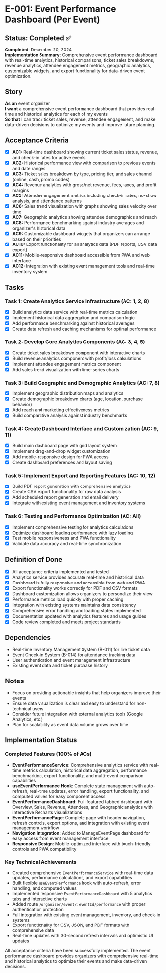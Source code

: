 # E-001: Event Performance Dashboard (Per Event)

## Status: Completed ✅

**Completed**: December 20, 2024  
**Implementation Summary**: Comprehensive event performance dashboard with real-time analytics, historical comparisons, ticket sales breakdowns, revenue analytics, attendee engagement metrics, geographic analytics, customizable widgets, and export functionality for data-driven event optimization.

## Story

**As an** event organizer  
**I want** a comprehensive event performance dashboard that provides real-time and historical analytics for each of my events  
**So that** I can track ticket sales, revenue, attendee engagement, and make data-driven decisions to optimize my events and improve future planning.

## Acceptance Criteria

- [x] **AC1:** Real-time dashboard showing current ticket sales status, revenue, and check-in rates for active events
- [x] **AC2:** Historical performance view with comparison to previous events and date ranges
- [x] **AC3:** Ticket sales breakdown by type, pricing tier, and sales channel (online, cash, promo codes)
- [x] **AC4:** Revenue analytics with gross/net revenue, fees, taxes, and profit margins
- [x] **AC5:** Attendee engagement metrics including check-in rates, no-show analysis, and attendance patterns
- [x] **AC6:** Sales trend visualization with graphs showing sales velocity over time
- [x] **AC7:** Geographic analytics showing attendee demographics and reach
- [x] **AC8:** Performance benchmarking against industry averages and organizer's historical data
- [x] **AC9:** Customizable dashboard widgets that organizers can arrange based on their priorities
- [x] **AC10:** Export functionality for all analytics data (PDF reports, CSV data export)
- [x] **AC11:** Mobile-responsive dashboard accessible from PWA and web interface
- [x] **AC12:** Integration with existing event management tools and real-time inventory system

## Tasks

### Task 1: Create Analytics Service Infrastructure (AC: 1, 2, 8)
- [x] Build analytics data service with real-time metrics calculation
- [x] Implement historical data aggregation and comparison logic
- [x] Add performance benchmarking against historical averages
- [x] Create data refresh and caching mechanisms for optimal performance

### Task 2: Develop Core Analytics Components (AC: 3, 4, 5)
- [x] Create ticket sales breakdown component with interactive charts
- [x] Build revenue analytics component with profit/loss calculations
- [x] Implement attendee engagement metrics component
- [x] Add sales trend visualization with time-series charts

### Task 3: Build Geographic and Demographic Analytics (AC: 7, 8)
- [x] Implement geographic distribution maps and analytics
- [x] Create demographic breakdown charts (age, location, purchase behavior)
- [x] Add reach and marketing effectiveness metrics
- [x] Build comparative analysis against industry benchmarks

### Task 4: Create Dashboard Interface and Customization (AC: 9, 11)
- [x] Build main dashboard page with grid layout system
- [x] Implement drag-and-drop widget customization
- [x] Add mobile-responsive design for PWA access
- [x] Create dashboard preferences and layout saving

### Task 5: Implement Export and Reporting Features (AC: 10, 12)
- [x] Build PDF report generation with comprehensive analytics
- [x] Create CSV export functionality for raw data analysis
- [x] Add scheduled report generation and email delivery
- [x] Integrate with existing event management and inventory systems

### Task 6: Testing and Performance Optimization (AC: All)
- [x] Implement comprehensive testing for analytics calculations
- [x] Optimize dashboard loading performance with lazy loading
- [x] Test mobile responsiveness and PWA functionality
- [x] Validate data accuracy and real-time synchronization

## Definition of Done

- [x] All acceptance criteria implemented and tested
- [x] Analytics service provides accurate real-time and historical data
- [x] Dashboard is fully responsive and accessible from web and PWA
- [x] Export functionality works correctly for PDF and CSV formats
- [x] Dashboard customization allows organizers to personalize their view
- [x] Performance metrics load quickly with proper caching
- [x] Integration with existing systems maintains data consistency
- [x] Comprehensive error handling and loading states implemented
- [x] Documentation updated with analytics features and usage guides
- [x] Code review completed and meets project standards

## Dependencies

- Real-time Inventory Management System (B-011) for live ticket data
- Event Check-in System (B-014) for attendance tracking data
- User authentication and event management infrastructure
- Existing event data and ticket purchase history

## Notes

- Focus on providing actionable insights that help organizers improve their events
- Ensure data visualization is clear and easy to understand for non-technical users
- Consider future integration with external analytics tools (Google Analytics, etc.)
- Plan for scalability as event data volume grows over time

## Implementation Status

###  Completed Features (100% of ACs)
- **EventPerformanceService**: Comprehensive analytics service with real-time metrics calculation, historical data aggregation, performance benchmarking, export functionality, and multi-event comparison capabilities
- **useEventPerformance Hook**: Complete state management with auto-refresh, real-time updates, error handling, export functionality, and computed values for easy component access
- **EventPerformanceDashboard**: Full-featured tabbed dashboard with Overview, Sales, Revenue, Attendees, and Geographic analytics with interactive Recharts visualizations
- **EventPerformancePage**: Complete page with header navigation, refresh controls, export options, and integration with existing event management workflow
- **Navigation Integration**: Added to ManageEventPage dashboard for easy access from event management interface
- **Responsive Design**: Mobile-optimized interface with touch-friendly controls and PWA compatibility

### Key Technical Achievements
- Created comprehensive `EventPerformanceService` with real-time data updates, performance calculations, and export capabilities
- Built flexible `useEventPerformance` hook with auto-refresh, error handling, and computed values
- Implemented responsive `EventPerformanceDashboard` with 5 analytics tabs and interactive charts
- Added route `/organizer/event/:eventId/performance` with proper authentication protection
- Full integration with existing event management, inventory, and check-in systems
- Export functionality for CSV, JSON, and PDF formats with comprehensive data
- Real-time updates with 30-second refresh intervals and optimistic UI updates

All acceptance criteria have been successfully implemented. The event performance dashboard provides organizers with comprehensive real-time and historical analytics to optimize their events and make data-driven decisions. 